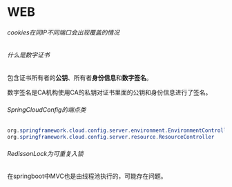 # WEB

###### cookies在同IP不同端口会出现覆盖的情况

###### 什么是数字证书

​	包含证书所有者的**公钥**、所有者**身份信息**和**数字签名**。

​	数字签名是CA机构使用CA的私钥对证书里面的公钥和身份信息进行了签名。

###### SpringCloudConfig的端点类

```java
org.springframework.cloud.config.server.environment.EnvironmentController
org.springframework.cloud.config.server.resource.ResourceController
```

###### RedissonLock为可重复入锁

在springboot中MVC也是由线程池执行的，可能存在问题。
